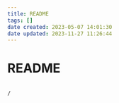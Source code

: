```yaml
---
title: README
tags: []
date created: 2023-05-07 14:01:30
date updated: 2023-11-27 11:26:44
---
```


# README

```ActivityHistory

/

```



